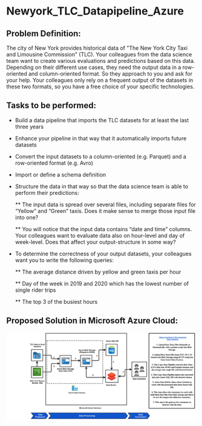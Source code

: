 # Newyork_TLC_Datapipeline_Azure


## Problem Definition:

The city of New York provides historical data of "The New York City Taxi and Limousine Commission" (TLC). Your colleagues from the data science team want to create various evaluations and predictions based on this data. Depending on their different use cases, they need the output data in a row-oriented and column-oriented format. So they approach to you and ask for your help. Your colleagues only rely on a frequent output of the datasets in these two formats, so you have a free choice of your specific technologies.

## Tasks to be performed:

* Build a data pipeline that imports the TLC datasets for at least the last three years

* Enhance your pipeline in that way that it automatically imports future datasets

* Convert the input datasets to a column-oriented (e.g. Parquet) and a row-oriented format (e.g. Avro)

* Import or define a schema definition

* Structure the data in that way so that the data science team is able to perform their predictions:

	** The input data is spread over several files, including separate files for “Yellow” and “Green” taxis. Does it make sense to merge those input file into one?

	** You will notice that the input data contains “date and time” columns. Your colleagues want to evaluate data also on hour-level and day of week-level. Does that affect your output-structure in some way?

* To determine the correctness of your output datasets, your colleagues want you to write the following queries:

 	** The average distance driven by yellow and green taxis per hour

 	** Day of the week in 2019 and 2020 which has the lowest number of single rider trips

 	** The top 3 of the busiest hours
 	
## Proposed Solution in Microsoft Azure Cloud:


![](https://github.com/venu1807/Newyork_TLC_Datapiepeline_Azure/blob/main/Newyork_TLC_Dataset_Azure.png)

